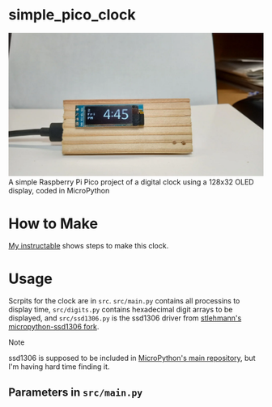# simple_pico_clock
![Alt text](images/clock_image.webp)
A simple Raspberry Pi Pico project of a digital clock using a 128x32 OLED display, coded in MicroPython

# How to Make
[My instructable]() shows steps to make this clock.

# Usage
Scrpits for the clock are in `src`. `src/main.py` contains all processins to display time, `src/digits.py` contains hexadecimal digit arrays to be displayed, and `src/ssd1306.py` is the ssd1306 driver from [stlehmann's micropython-ssd1306 fork](https://github.com/stlehmann/micropython-ssd1306/tree/master). 
> [!NOTE]
> ssd1306 is supposed to be included in [MicroPython's main repository](https://github.com/micropython/micropython/tree/master), but I'm having hard time finding it.

## Parameters in `src/main.py`
```python:src/main.py [10-11]

```
